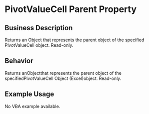 # PivotValueCell Parent Property

## Business Description
Returns an Object that represents the parent object of the specified PivotValueCell object. Read-only.

## Behavior
Returns anObjectthat represents the parent object of the specifiedPivotValueCell Object (Excel)object. Read-only.

## Example Usage
No VBA example available.